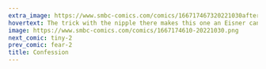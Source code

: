 ```yaml
---
extra_image: https://www.smbc-comics.com/comics/166717467320221030after.png
hovertext: The trick with the nipple there makes this one an Eisner candidate.
image: https://www.smbc-comics.com/comics/1667174610-20221030.png
next_comic: tiny-2
prev_comic: fear-2
title: Confession
---
```


